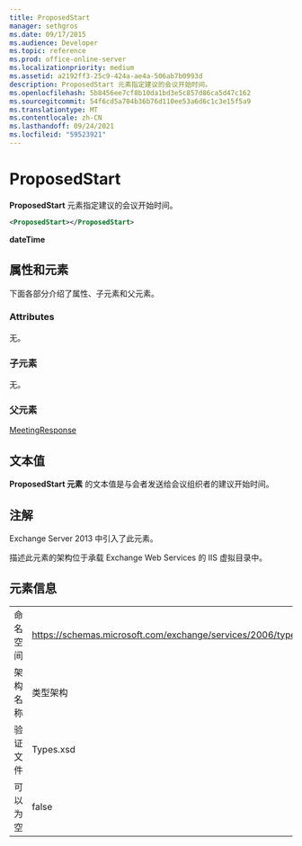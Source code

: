 ```yaml
---
title: ProposedStart
manager: sethgros
ms.date: 09/17/2015
ms.audience: Developer
ms.topic: reference
ms.prod: office-online-server
ms.localizationpriority: medium
ms.assetid: a2192ff3-25c9-424a-ae4a-506ab7b0993d
description: ProposedStart 元素指定建议的会议开始时间。
ms.openlocfilehash: 5b8456ee7cf8b10da1bd3e5c857d86ca5d47c162
ms.sourcegitcommit: 54f6cd5a704b36b76d110ee53a6d6c1c3e15f5a9
ms.translationtype: MT
ms.contentlocale: zh-CN
ms.lasthandoff: 09/24/2021
ms.locfileid: "59523921"
---
```

# <a name="proposedstart"></a>ProposedStart

**ProposedStart** 元素指定建议的会议开始时间。 
  
```XML
<ProposedStart></ProposedStart>
```

 **dateTime**
## <a name="attributes-and-elements"></a>属性和元素

下面各部分介绍了属性、子元素和父元素。
  
### <a name="attributes"></a>Attributes

无。
  
### <a name="child-elements"></a>子元素

无。
  
### <a name="parent-elements"></a>父元素

[MeetingResponse](meetingresponse.md)
  
## <a name="text-value"></a>文本值

**ProposedStart 元素** 的文本值是与会者发送给会议组织者的建议开始时间。 
  
## <a name="remarks"></a>注解

Exchange Server 2013 中引入了此元素。
  
描述此元素的架构位于承载 Exchange Web Services 的 IIS 虚拟目录中。
  
## <a name="element-information"></a>元素信息

|||
|:-----|:-----|
|命名空间  <br/> |https://schemas.microsoft.com/exchange/services/2006/types  <br/> |
|架构名称  <br/> |类型架构  <br/> |
|验证文件  <br/> |Types.xsd  <br/> |
|可以为空  <br/> |false  <br/> |
   

